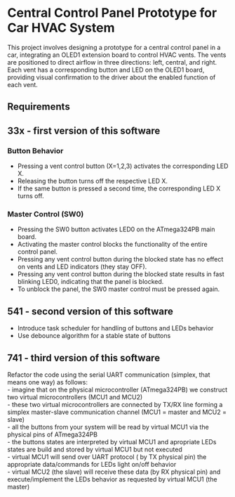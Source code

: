 # Central Control Panel Prototype for Car HVAC System

This project involves designing a prototype for a central control panel in a car, integrating an OLED1 extension board to control HVAC vents. The vents are positioned to direct airflow in three directions: left, central, and right. Each vent has a corresponding button and LED on the OLED1 board, providing visual confirmation to the driver about the enabled function of each vent.

## Requirements
## 33x - first version of this software

### Button Behavior

- Pressing a vent control button (X=1,2,3) activates the corresponding LED X.
- Releasing the button turns off the respective LED X.
- If the same button is pressed a second time, the corresponding LED X turns off.

### Master Control (SW0)

- Pressing the SW0 button activates LED0 on the ATmega324PB main board.
- Activating the master control blocks the functionality of the entire control panel.
- Pressing any vent control button during the blocked state has no effect on vents and LED indicators (they stay OFF).
- Pressing any vent control button during the blocked state results in fast blinking LED0, indicating that the panel is blocked.
- To unblock the panel, the SW0 master control must be pressed again.

## 541 - second version of this software

- Introduce task scheduler for handling of buttons and LEDs behavior
- Use debounce algorithm for a stable state of buttons 

## 741 - third version of this software

Refactor the code using the serial UART communication (simplex, that means one way) as follows:							
	- imagine that on the physical microcontroller (ATmega324PB) we construct two virtual microcontrollers (MCU1 and MCU2)						
	- these two virtual microcontrollers are connected by TX/RX line forming a simplex master-slave communication channel (MCU1 = master and MCU2 = slave)						
	- all the buttons from your system will be read by virtual MCU1 via the physical pins of ATmega324PB						
	- the buttons states are interpreted by virtual MCU1 and apropriate LEDs states are build and stored by virtual MCU1 but not executed						
	- virtual MCU1 will send over UART protocol ( by TX physical pin) the appropriate data/commands for LEDs light on/off behavior						
	- virtual MCU2 (the slave) will receive these data (by RX physical pin) and execute/implement the LEDs behavior as requested by virtual MCU1 (the master)						
							
